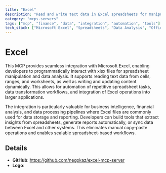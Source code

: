 ```yaml
---
title: "Excel"
description: "Read and write text data in Excel spreadsheets for manipulation and analysis tasks through MCP integration."
category: "mcps-servers"
tags: ["mcp", "finance", "data", "integration", "automation", "tools"]
tech_stack: ["Microsoft Excel", "Spreadsheets", "Data Analysis", "Office Automation", "xlsx"]
---
```


# Excel

This MCP provides seamless integration with Microsoft Excel, enabling developers to programmatically interact with xlsx files for spreadsheet manipulation and data analysis. It supports reading text data from cells, ranges, and worksheets, as well as writing and updating content dynamically. This allows for automation of repetitive spreadsheet tasks, data transformation workflows, and integration of Excel operations into larger applications.

The integration is particularly valuable for business intelligence, financial analysis, and data processing pipelines where Excel files are commonly used for data storage and reporting. Developers can build tools that extract insights from spreadsheets, generate reports automatically, or sync data between Excel and other systems. This eliminates manual copy-paste operations and enables scalable spreadsheet-based workflows.

## Details

- **GitHub**: https://github.com/negokaz/excel-mcp-server
- **Logo**: 
